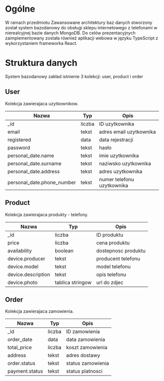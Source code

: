 # Ogólne
W ramach przedmiotu Zawansowane architektury baz danych stworzony został system bazodanowy do obsługi sklepu internetowego z telefonami w nierealcyjnej bazie danych MongoDB. Do celów prezentacyjnych zaimplementowany została również aplikacji webowa w języku TypeScript z wykorzystaniem frameworka React.

# Struktura danych

System bazodanowy zakład istnienie 3 kolekcji: user, product i order

## User
Kolekcja zawierajaca uzytkownikow.

  <table>
    <thead>
      <tr>
        <th>Nazwa</th>
        <th>Typ</th>
        <th>Opis</th>
      </tr>
    </thead>
    <tbody>
        <tr>
            <td>_id</td>
            <td>liczba</td>
            <td>ID uzytkownika</td>
        </tr>
        <tr>
            <td>email</td>
            <td>tekst</td>
            <td>adres email uzytkownika</td>
        </tr>
        <tr>
            <td>registered</td>
            <td>data</td>
            <td>data rejestracji</td>
        </tr>
        <tr>
            <td>password</td>
            <td>tekst</td>
            <td>hasło</td>
        </tr>
        <tr>
            <td>personal_date.name</td>
            <td>tekst</td>
            <td>imie uzytkownika</td>
        </tr>
        <tr>
            <td>personal_date.surname</td>
            <td>tekst</td>
            <td>naziwsko uzytkownika</td>
        </tr>
        <tr>
            <td>personal_date.address</td>
            <td>tekst</td>
            <td>adres uzytkownika</td>
        </tr>
        <tr>
            <td>personal_date.phone_number</td>
            <td>tekst</td>
            <td>numer telefonu uzytkownika</td>
        </tr>
    </tbody>
  </table>

## Product
Kolekcja zawierajaca produkty - telefony.

  <table>
    <thead>
      <tr>
        <th>Nazwa</th>
        <th>Typ</th>
        <th>Opis</th>
      </tr>
    </thead>
    <tbody>
        <tr>
            <td>_id</td>
            <td>liczba</td>
            <td>ID produktu</td>
        </tr>
        <tr>
            <td>price</td>
            <td>liczba</td>
            <td>cena produktu</td>
        </tr>
        <tr>
            <td>availability</td>
            <td>boolean</td>
            <td>dostepnosc produktu</td>
        </tr>
        <tr>
            <td>device.producer</td>
            <td>tekst</td>
            <td>producent telefonu</td>
        </tr>
        <tr>
            <td>device.model</td>
            <td>tekst</td>
            <td>model telefonu</td>
        </tr>
        <tr>
            <td>device.description</td>
            <td>tekst</td>
            <td>opis telefonu</td>
        </tr>
        <tr>
            <td>device.photo</td>
            <td>tablica stringow</td>
            <td>url do zdjec</td>
        </tr>
    </tbody>
  </table>

## Order
Kolekcja zawierajaca zamowienia.

  <table>
    <thead>
      <tr>
        <th>Nazwa</th>
        <th>Typ</th>
        <th>Opis</th>
      </tr>
    </thead>
    <tbody>
        <tr>
            <td>_id</td>
            <td>liczba</td>
            <td>ID zamowienia</td>
        </tr>
        <tr>
            <td>order_date</td>
            <td>data</td>
            <td>data zamowienia</td>
        </tr>
        <tr>
            <td>total_price</td>
            <td>liczba</td>
            <td>koszt zamowienia</td>
        </tr>
        <tr>
            <td>address</td>
            <td>tekst</td>
            <td>adres dostawy</td>
        </tr>
        <tr>
            <td>order.status</td>
            <td>tekst</td>
            <td>status zamowienia</td>
        </tr>
        <tr>
            <td>payment.status</td>
            <td>tekst</td>
            <td>status platnosci</td>
        </tr>
    </tbody>
  </table>